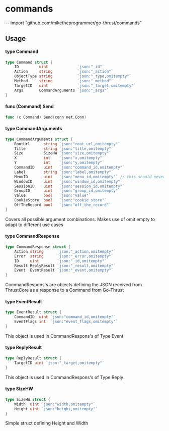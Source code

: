 # commands
--
    import "github.com/miketheprogrammer/go-thrust/commands"


## Usage

#### type Command

```go
type Command struct {
	ID         uint             `json:"_id"`
	Action     string           `json:"_action"`
	ObjectType string           `json:"_type,omitempty"`
	Method     string           `json:"_method"`
	TargetID   uint             `json:"_target,omitempty"`
	Args       CommandArguments `json:"_args"`
}
```


#### func (Command) Send

```go
func (c Command) Send(conn net.Conn)
```

#### type CommandArguments

```go
type CommandArguments struct {
	RootUrl      string `json:"root_url,omitempty"`
	Title        string `json:"title,omitempty"`
	Size         SizeHW `json:"size,omitempty"`
	X            int    `json:"x,omitempty"`
	Y            int    `json:"y,omitempty"`
	CommandID    uint   `json:"command_id,omitempty"`
	Label        string `json:"label,omitempty"`
	MenuID       uint   `json:"menu_id,omitempty"` // this should never be 0 anyway
	WindowID     uint   `json:"window_id,omitempty"`
	SessionID    uint   `json:"session_id,omitempty"`
	GroupID      uint   `json:"group_id,omitempty"`
	Value        bool   `json:"value"`
	CookieStore  bool   `json:"cookie_store"`
	OffTheRecord bool   `json:"off_the_record"`
}
```

Covers all possible argument combinations. Makes use of omit empty to adapt to
different use cases

#### type CommandResponse

```go
type CommandResponse struct {
	Action string      `json:"_action,omitempty"`
	Error  string      `json:"_error,omitempty"`
	ID     uint        `json:"_id,omitempty"`
	Result ReplyResult `json:"_result,omitempty"`
	Event  EventResult `json:"_event,omitempty"`
}
```

CommandRespons's are objects defining the JSON received from ThrustCore as a
response to a Command from Go-Thrust

#### type EventResult

```go
type EventResult struct {
	CommandID  uint `json:"command_id,omitempty"`
	EventFlags int  `json:"event_flags,omitempty"`
}
```

This object is used in CommandRespons's of Type Event

#### type ReplyResult

```go
type ReplyResult struct {
	TargetID uint `json:"_target,omitempty"`
}
```

This object is used in CommandRespons's of Type Reply

#### type SizeHW

```go
type SizeHW struct {
	Width  uint `json:"width,omitempty"`
	Height uint `json:"height,omitempty"`
}
```

Simple struct defining Height and Width
